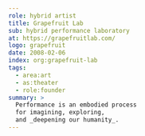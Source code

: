 ```yaml
---
role: hybrid artist
title: Grapefruit Lab
sub: hybrid performance laboratory
at: https://grapefruitlab.com/
logo: grapefruit
date: 2008-02-06
index: org:grapefruit-lab
tags:
  - area:art
  - as:theater
  - role:founder
summary: >
  Performance is an embodied process
  for imagining, exploring,
  and _deepening our humanity_.
---
```

